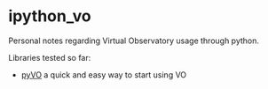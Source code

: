# ipython_vo

Personal notes regarding Virtual Observatory usage through python.

Libraries tested so far:
*  [pyVO](http://pyvo.readthedocs.org/en/latest/) a quick and easy way to start using VO

